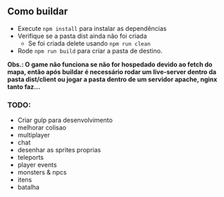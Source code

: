 ## Como buildar

- Execute ```npm install``` para instalar as dependências
- Verifique se a pasta dist ainda não foi criada
  - Se foi criada delete usando ```npm run clean```
- Rode ```npm run build``` para criar a pasta de destino.

**Obs.: O game não funciona se não for hospedado devido ao fetch do mapa, então após buildar é necessário rodar um live-server dentro da pasta dist/client ou jogar a pasta dentro de um servidor apache, nginx tanto faz...**

### TODO:
- Criar gulp para desenvolvimento
- melhorar colisao
- multiplayer
- chat
- desenhar as sprites proprias
- teleports
- player events
- monsters & npcs
- itens
- batalha

